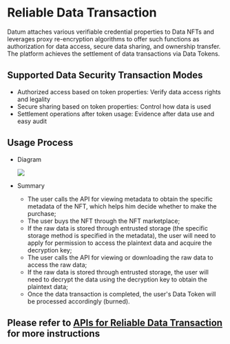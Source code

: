 # Reliable Data Transaction

Datum attaches various verifiable credential properties to Data NFTs and leverages proxy re-encryption algorithms to offer such functions as authorization for data access, secure data sharing, and ownership transfer. The platform achieves the settlement of data transactions via Data Tokens.


## Supported Data Security Transaction Modes
- Authorized access based on token properties: Verify data access rights and legality
- Secure sharing based on token properties: Control how data is used
- Settlement operations after token usage: Evidence after data use and easy audit


## Usage Process

- Diagram

  ![][Reliable Data Transaction]

- Summary

  - The user calls the API for viewing metadata to obtain the specific metadata of the NFT, which helps him decide whether to make the purchase;
  - The user buys the NFT through the NFT marketplace;
  - If the raw data is stored through entrusted storage (the specific storage method is specified in the metadata), the user will need to apply for permission to access the plaintext data and acquire the decryption key;
  - The user calls the API for viewing or downloading the raw data to access the raw data;
  - If the raw data is stored through entrusted storage, the user will need to decrypt the data using the decryption key to obtain the plaintext data;
  - Once the data transaction is completed, the user's Data Token will be processed accordingly (burned). 

## [][api desc]Please refer to [APIs for Reliable Data Transaction][api desc] for more instructions

[Reliable Data Transaction]: ../img/data_security_transaction.png
[api desc]: ../APIDescription/ReliableDataTransaction.md

